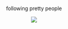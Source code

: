 <br> <br> <br> <br> <br> <br> <br>
<p align="center">
 <br>
following pretty people <br>
<p align="center"> <img src="https://komarev.com/ghpvc/?username=rruse&label=⠀⠀⠀RATINGS⠀⠀⠀&color=000000&style=for-the-badge&base=9886" />
  </div>
  <br> <br> <br> <br> <br> <br> <br>

